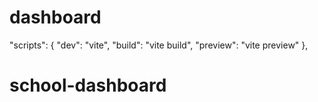 # dashboard

"scripts": {
"dev": "vite",
"build": "vite build",
"preview": "vite preview"
},
# school-dashboard
